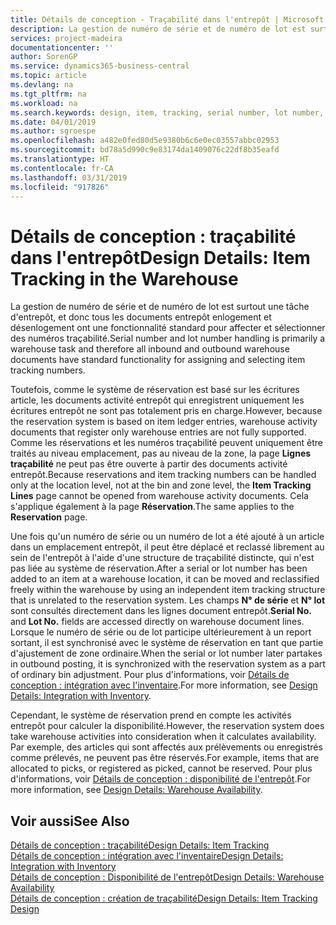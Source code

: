 ```yaml
---
title: Détails de conception - Traçabilité dans l'entrepôt | Microsoft Docs
description: La gestion de numéro de série et de numéro de lot est surtout une tâche d'entrepôt, et donc tous les documents entrepôt enlogement et désenlogement ont une fonctionnalité standard pour affecter et sélectionner des numéros traçabilité. Toutefois, comme le système de réservation est basé sur les écritures article, les documents activité entrepôt qui enregistrent uniquement les écritures entrepôt ne sont pas totalement pris en charge.
services: project-madeira
documentationcenter: ''
author: SorenGP
ms.service: dynamics365-business-central
ms.topic: article
ms.devlang: na
ms.tgt_pltfrm: na
ms.workload: na
ms.search.keywords: design, item, tracking, serial number, lot number, outbound documents
ms.date: 04/01/2019
ms.author: sgroespe
ms.openlocfilehash: a482e0fed80d5e9380b6c6e0ec03557abbc02953
ms.sourcegitcommit: bd78a5d990c9e83174da1409076c22df8b35eafd
ms.translationtype: HT
ms.contentlocale: fr-CA
ms.lasthandoff: 03/31/2019
ms.locfileid: "917826"
---
```

# <a name="design-details-item-tracking-in-the-warehouse"></a><span data-ttu-id="fd86b-104">Détails de conception : traçabilité dans l'entrepôt</span><span class="sxs-lookup"><span data-stu-id="fd86b-104">Design Details: Item Tracking in the Warehouse</span></span>
<span data-ttu-id="fd86b-105">La gestion de numéro de série et de numéro de lot est surtout une tâche d'entrepôt, et donc tous les documents entrepôt enlogement et désenlogement ont une fonctionnalité standard pour affecter et sélectionner des numéros traçabilité.</span><span class="sxs-lookup"><span data-stu-id="fd86b-105">Serial number and lot number handling is primarily a warehouse task and therefore all inbound and outbound warehouse documents have standard functionality for assigning and selecting item tracking numbers.</span></span>  

<span data-ttu-id="fd86b-106">Toutefois, comme le système de réservation est basé sur les écritures article, les documents activité entrepôt qui enregistrent uniquement les écritures entrepôt ne sont pas totalement pris en charge.</span><span class="sxs-lookup"><span data-stu-id="fd86b-106">However, because the reservation system is based on item ledger entries, warehouse activity documents that register only warehouse entries are not fully supported.</span></span> <span data-ttu-id="fd86b-107">Comme les réservations et les numéros traçabilité peuvent uniquement être traités au niveau emplacement, pas au niveau de la zone, la page **Lignes traçabilité** ne peut pas être ouverte à partir des documents activité entrepôt.</span><span class="sxs-lookup"><span data-stu-id="fd86b-107">Because reservations and item tracking numbers can be handled only at the location level, not at the bin and zone level, the **Item Tracking Lines** page cannot be opened from warehouse activity documents.</span></span> <span data-ttu-id="fd86b-108">Cela s'applique également à la page **Réservation**.</span><span class="sxs-lookup"><span data-stu-id="fd86b-108">The same applies to the **Reservation** page.</span></span>  

<span data-ttu-id="fd86b-109">Une fois qu'un numéro de série ou un numéro de lot a été ajouté à un article dans un emplacement entrepôt, il peut être déplacé et reclassé librement au sein de l'entrepôt à l'aide d'une structure de traçabilité distincte, qui n'est pas liée au système de réservation.</span><span class="sxs-lookup"><span data-stu-id="fd86b-109">After a serial or lot number has been added to an item at a warehouse location, it can be moved and reclassified freely within the warehouse by using an independent item tracking structure that is unrelated to the reservation system.</span></span> <span data-ttu-id="fd86b-110">Les champs **N° de série** et **N° lot** sont consultés directement dans les lignes document entrepôt.</span><span class="sxs-lookup"><span data-stu-id="fd86b-110">**Serial No.** and **Lot No.** fields are accessed directly on warehouse document lines.</span></span> <span data-ttu-id="fd86b-111">Lorsque le numéro de série ou de lot participe ultérieurement à un report sortant, il est synchronisé avec le système de réservation en tant que partie d'ajustement de zone ordinaire.</span><span class="sxs-lookup"><span data-stu-id="fd86b-111">When the serial or lot number later partakes in outbound posting, it is synchronized with the reservation system as a part of ordinary bin adjustment.</span></span> <span data-ttu-id="fd86b-112">Pour plus d'informations, voir [Détails de conception : intégration avec l'inventaire](design-details-integration-with-inventory.md).</span><span class="sxs-lookup"><span data-stu-id="fd86b-112">For more information, see [Design Details: Integration with Inventory](design-details-integration-with-inventory.md).</span></span>  

<span data-ttu-id="fd86b-113">Cependant, le système de réservation prend en compte les activités entrepôt pour calculer la disponibilité.</span><span class="sxs-lookup"><span data-stu-id="fd86b-113">However, the reservation system does take warehouse activities into consideration when it calculates availability.</span></span> <span data-ttu-id="fd86b-114">Par exemple, des articles qui sont affectés aux prélèvements ou enregistrés comme prélevés, ne peuvent pas être réservés.</span><span class="sxs-lookup"><span data-stu-id="fd86b-114">For example, items that are allocated to picks, or registered as picked, cannot be reserved.</span></span> <span data-ttu-id="fd86b-115">Pour plus d'informations, voir [Détails de conception : disponibilité de l'entrepôt](design-details-availability-in-the-warehouse.md).</span><span class="sxs-lookup"><span data-stu-id="fd86b-115">For more information, see [Design Details: Warehouse Availability](design-details-availability-in-the-warehouse.md).</span></span>

## <a name="see-also"></a><span data-ttu-id="fd86b-116">Voir aussi</span><span class="sxs-lookup"><span data-stu-id="fd86b-116">See Also</span></span>  
[<span data-ttu-id="fd86b-117">Détails de conception : traçabilité</span><span class="sxs-lookup"><span data-stu-id="fd86b-117">Design Details: Item Tracking</span></span>](design-details-item-tracking.md)  
[<span data-ttu-id="fd86b-118">Détails de conception : intégration avec l'inventaire</span><span class="sxs-lookup"><span data-stu-id="fd86b-118">Design Details: Integration with Inventory</span></span>](design-details-integration-with-inventory.md)  
[<span data-ttu-id="fd86b-119">Détails de conception : Disponibilité de l'entrepôt</span><span class="sxs-lookup"><span data-stu-id="fd86b-119">Design Details: Warehouse Availability</span></span>](design-details-availability-in-the-warehouse.md)  
[<span data-ttu-id="fd86b-120">Détails de conception : création de traçabilité</span><span class="sxs-lookup"><span data-stu-id="fd86b-120">Design Details: Item Tracking Design</span></span>](design-details-item-tracking-design.md)

